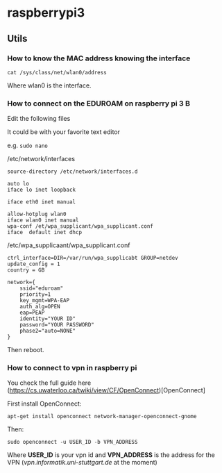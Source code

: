 # raspberrypi3

## Utils

### How to know the MAC address knowing the interface

```cat /sys/class/net/wlan0/address```

Where wlan0 is the interface.


### How to connect on the EDUROAM on raspberry pi 3 B

Edit the following files

It could be with your favorite text editor

e.g. `sudo nano`

/etc/network/interfaces

```
source-directory /etc/network/interfaces.d

auto lo
iface lo inet loopback

iface eth0 inet manual

allow-hotplug wlan0
iface wlan0 inet manual
wpa-conf /et/wpa_supplicant/wpa_supplicant.conf
iface  default inet dhcp
```


/etc/wpa_supplicaant/wpa_supplicant.conf


``` 
ctrl_interface=DIR=/var/run/wpa_supplicabt GROUP=netdev
update_config = 1
country = GB

network={
    ssid="eduroam"
    priority=1
    key_mgmt=WPA-EAP
    auth_alg=OPEN
    eap=PEAP
    identity="YOUR ID"
    password="YOUR PASSWORD"
    phase2="auto=NONE"
}
```

Then reboot.

### How to connect to vpn in raspberry pi

You check the full guide here (https://cs.uwaterloo.ca/twiki/view/CF/OpenConnect)[OpenConnect]

First install OpenConnect:

`apt-get install openconnect network-manager-openconnect-gnome`


Then:


`sudo openconnect -u USER_ID -b VPN_ADDRESS`

Where **USER_ID** is your vpn id and
**VPN_ADDRESS** is the address for the VPN (*vpn.informatik.uni-stuttgart.de* at the moment)